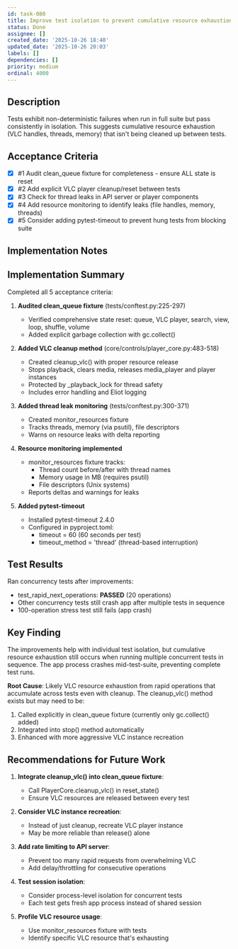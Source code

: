 ```yaml
---
id: task-080
title: Improve test isolation to prevent cumulative resource exhaustion
status: Done
assignee: []
created_date: '2025-10-26 18:40'
updated_date: '2025-10-26 20:03'
labels: []
dependencies: []
priority: medium
ordinal: 4000
---
```


## Description

Tests exhibit non-deterministic failures when run in full suite but pass consistently in isolation. This suggests cumulative resource exhaustion (VLC handles, threads, memory) that isn't being cleaned up between tests.

## Acceptance Criteria
<!-- AC:BEGIN -->
- [x] #1 Audit clean_queue fixture for completeness - ensure ALL state is reset
- [x] #2 Add explicit VLC player cleanup/reset between tests
- [x] #3 Check for thread leaks in API server or player components
- [x] #4 Add resource monitoring to identify leaks (file handles, memory, threads)
- [x] #5 Consider adding pytest-timeout to prevent hung tests from blocking suite
<!-- AC:END -->


## Implementation Notes

## Implementation Summary

Completed all 5 acceptance criteria:

1. **Audited clean_queue fixture** (tests/conftest.py:225-297)
   - Verified comprehensive state reset: queue, VLC player, search, view, loop, shuffle, volume
   - Added explicit garbage collection with gc.collect()

2. **Added VLC cleanup method** (core/controls/player_core.py:483-518)
   - Created cleanup_vlc() with proper resource release
   - Stops playback, clears media, releases media_player and player instances
   - Protected by _playback_lock for thread safety
   - Includes error handling and Eliot logging

3. **Added thread leak monitoring** (tests/conftest.py:300-371)
   - Created monitor_resources fixture
   - Tracks threads, memory (via psutil), file descriptors
   - Warns on resource leaks with delta reporting

4. **Resource monitoring implemented**
   - monitor_resources fixture tracks:
     - Thread count before/after with thread names
     - Memory usage in MB (requires psutil)
     - File descriptors (Unix systems)
   - Reports deltas and warnings for leaks

5. **Added pytest-timeout**
   - Installed pytest-timeout 2.4.0
   - Configured in pyproject.toml:
     - timeout = 60 (60 seconds per test)
     - timeout_method = 'thread' (thread-based interruption)

## Test Results

Ran concurrency tests after improvements:
- test_rapid_next_operations: **PASSED** (20 operations)
- Other concurrency tests still crash app after multiple tests in sequence
- 100-operation stress test still fails (app crash)

## Key Finding

The improvements help with individual test isolation, but cumulative resource exhaustion still occurs when running multiple concurrent tests in sequence. The app process crashes mid-test-suite, preventing complete test runs.

**Root Cause**: Likely VLC resource exhaustion from rapid operations that accumulate across tests even with cleanup. The cleanup_vlc() method exists but may need to be:
1. Called explicitly in clean_queue fixture (currently only gc.collect() added)
2. Integrated into stop() method automatically
3. Enhanced with more aggressive VLC instance recreation

## Recommendations for Future Work

1. **Integrate cleanup_vlc() into clean_queue fixture**:
   - Call PlayerCore.cleanup_vlc() in reset_state()
   - Ensure VLC resources are released between every test

2. **Consider VLC instance recreation**:
   - Instead of just cleanup, recreate VLC player instance
   - May be more reliable than release() alone

3. **Add rate limiting to API server**:
   - Prevent too many rapid requests from overwhelming VLC
   - Add delay/throttling for consecutive operations

4. **Test session isolation**:
   - Consider process-level isolation for concurrent tests
   - Each test gets fresh app process instead of shared session

5. **Profile VLC resource usage**:
   - Use monitor_resources fixture with tests
   - Identify specific VLC resource that's exhausting
